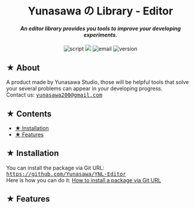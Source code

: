 <h1><div align="center"> Yunasawa の Library - Editor </div></h1>
<h4><div align="center"><i> An editor library provides you tools to improve your developing experiments. </i></div></h4>

<p align="center">
 <img src="https://img.shields.io/badge/Script-DOCUMENTATION-blue.svg" alt="script">
 <img src="https://img.shields.io/badge/Yunasawa No Library-Editor-008F64">
 <img src="https://img.shields.io/badge/Author-Yunasawa Studio-purple.svg" alt="email">
  <img src="https://img.shields.io/badge/Version-2022.3-orange.svg" alt="version">
</p>

<h2> ★ About </h2>

A product made by Yunasawa Studio, those will be helpful tools that solve your several problems can appear in your developing progress. <br>
Contact us: <kbd> yunasawa200@gmail.com </kbd>

<h2> ★ Contents </h2>

- <a href="#installation"> ★ Installation </a><br>
- <a href="#features"> ★ Features </a><br>

<h2><div id="installation"> ★ Installation </div></h2>

You can install the package via Git URL: <kbd>https://github.com/Yunasawa/YNL-Editor</kbd> <br>
Here is how you can do it: <a href="https://docs.unity3d.com/2019.3/Documentation/Manual/upm-ui-giturl.html"> How to install a package via Git URL</a>

<!-- <h2> Tutorials </h2> -->

<h2><div id="features"> ★ Features </div></h2>
